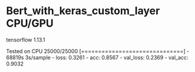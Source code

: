 # Bert_with_keras_custom_layer CPU/GPU
 tensorflow 1.13.1
 
Tested on CPU
25000/25000 [==============================] - 68819s 3s/sample - loss: 0.3261 - acc: 0.8567 - val_loss: 0.2369 - val_acc: 0.9032
